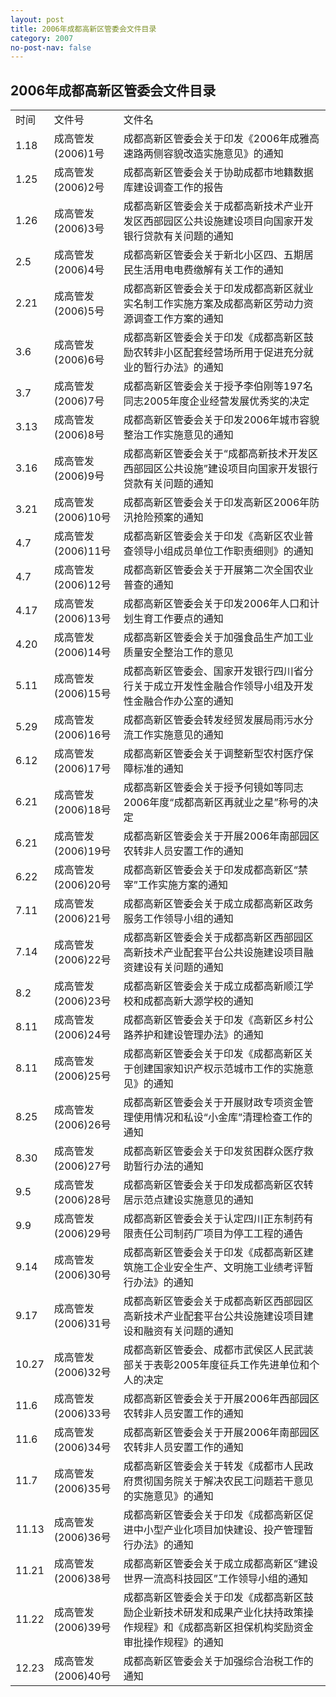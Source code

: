 ```yaml
---
layout: post
title: 2006年成都高新区管委会文件目录
category: 2007
no-post-nav: false
---
```


## 2006年成都高新区管委会文件目录

<table>
   <tr>
      <td>时间</td>
      <td>文件号</td>
      <td>文件名</td>
   </tr>
   <tr>
      <td>1.18</td>
      <td>成高管发(2006)1号</td>
      <td>成都高新区管委会关于印发《2006年成雅高速路两侧容貌改造实施意见》的通知</td>
   </tr>
   <tr>
      <td>1.25</td>
      <td>成高管发(2006)2号</td>
      <td>成都高新区管委会关于协助成都市地籍数据库建设调查工作的报告</td>
   </tr>
   <tr>
      <td>1.26</td>
      <td>成高管发(2006)3号</td>
      <td>成都高新区管委会关于成都高新技术产业开发区西部园区公共设施建设项目向国家开发银行贷款有关问题的通知</td>
   </tr>
   <tr>
      <td>2.5</td>
      <td>成高管发(2006)4号</td>
      <td>成都高新区管委会关于新北小区四、五期居民生活用电电费缴解有关工作的通知</td>
   </tr>
   <tr>
      <td>2.21</td>
      <td>成高管发(2006)5号</td>
      <td>成都高新区管委会关于印发成都高新区就业实名制工作实施方案及成都高新区劳动力资源调查工作方案的通知</td>
   </tr>
   <tr>
      <td>3.6</td>
      <td>成高管发(2006)6号</td>
      <td>成都高新区管委会关于印发《成都高新区鼓励农转非小区配套经营场所用于促进充分就业的暂行办法》的通知</td>
   </tr>
   <tr>
      <td>3.7</td>
      <td>成高管发(2006)7号</td>
      <td>成都高新区管委会关于授予李伯刚等197名同志2005年度企业经营发展优秀奖的决定</td>
   </tr>
   <tr>
      <td>3.13</td>
      <td>成高管发(2006)8号</td>
      <td>成都高新区管委会关于印发2006年城市容貌整治工作实施意见的通知</td>
   </tr>
   <tr>
      <td>3.16</td>
      <td>成高管发(2006)9号</td>
      <td>成都高新区管委会关于“成都高新技术开发区西部园区公共设施”建设项目向国家开发银行贷款有关问题的通知</td>
   </tr>
   <tr>
      <td>3.21</td>
      <td>成高管发(2006)10号</td>
      <td>成都高新区管委会关于印发高新区2006年防汛抢险预案的通知</td>
   </tr>
   <tr>
      <td>4.7</td>
      <td>成高管发(2006)11号</td>
      <td>成都高新区管委会关于印发《高新区农业普查领导小组成员单位工作职责细则》的通知</td>
   </tr>
   <tr>
      <td>4.7</td>
      <td>成高管发(2006)12号</td>
      <td>成都高新区管委会关于开展第二次全国农业普查的通知</td>
   </tr>
   <tr>
      <td>4.17</td>
      <td>成高管发(2006)13号</td>
      <td>成都高新区管委会关于印发2006年人口和计划生育工作要点的通知</td>
   </tr>
   <tr>
      <td>4.20</td>
      <td>成高管发(2006)14号</td>
      <td>成都高新区管委会关于加强食品生产加工业质量安全整治工作的意见</td>
   </tr>
   <tr>
      <td>5.11</td>
      <td>成高管发(2006)15号</td>
      <td>成都高新区管委会、国家开发银行四川省分行关于成立开发性金融合作领导小组及开发性金融合作办公室的通知</td>
   </tr>
   <tr>
      <td>5.29</td>
      <td>成高管发(2006)16号</td>
      <td>成都高新区管委会转发经贸发展局雨污水分流工作实施意见的通知</td>
   </tr>
   <tr>
      <td>6.12</td>
      <td>成高管发(2006)17号</td>
      <td>成都高新区管委会关于调整新型农村医疗保障标准的通知</td>
   </tr>
   <tr>
      <td>6.21</td>
      <td>成高管发(2006)18号</td>
      <td>成都高新区管委会关于授予何镜如等同志2006年度“成都高新区再就业之星”称号的决定</td>
   </tr>
   <tr>
      <td>6.21</td>
      <td>成高管发(2006)19号</td>
      <td>成都高新区管委会关于开展2006年南部园区农转非人员安置工作的通知</td>
   </tr>
   <tr>
      <td>6.22</td>
      <td>成高管发(2006)20号</td>
      <td>成都高新区管委会关于印发成都高新区“禁宰”工作实施方案的通知</td>
   </tr>
   <tr>
      <td>7.11</td>
      <td>成高管发(2006)21号</td>
      <td>成都高新区管委会关于成立成都高新区政务服务工作领导小组的通知</td>
   </tr>
   <tr>
      <td>7.14</td>
      <td>成高管发(2006)22号</td>
      <td>成都高新区管委会关于成都高新区西部园区高新技术产业配套平台公共设施建设项目融资建设有关问题的通知</td>
   </tr>
   <tr>
      <td>8.2</td>
      <td>成高管发(2006)23号</td>
      <td>成都高新区管委会关于成立成都高新顺江学校和成都高新大源学校的通知</td>
   </tr>
   <tr>
      <td>8.11</td>
      <td>成高管发(2006)24号</td>
      <td>成都高新区管委会关于印发《高新区乡村公路养护和建设管理办法》的通知</td>
   </tr>
   <tr>
      <td>8.11</td>
      <td>成高管发(2006)25号</td>
      <td>成都高新区管委会关于印发《成都高新区关于创建国家知识产权示范城市工作的实施意见》的通知</td>
   </tr>
   <tr>
      <td>8.25</td>
      <td>成高管发(2006)26号</td>
      <td>成都高新区管委会关于开展财政专项资金管理使用情况和私设“小金库”清理检查工作的通知</td>
   </tr>
   <tr>
      <td>8.30</td>
      <td>成高管发(2006)27号</td>
      <td>成都高新区管委会关于印发贫困群众医疗救助暂行办法的通知</td>
   </tr>
   <tr>
      <td>9.5</td>
      <td>成高管发(2006)28号</td>
      <td>成都高新区管委会关于印发成都高新区农转居示范点建设实施意见的通知</td>
   </tr>
   <tr>
      <td>9.9</td>
      <td>成高管发(2006)29号</td>
      <td>成都高新区管委会关于认定四川正东制药有限责任公司制药厂项目为停工工程的通告</td>
   </tr>
   <tr>
      <td>9.14</td>
      <td>成高管发(2006)30号</td>
      <td>成都高新区管委会关于印发《成都高新区建筑施工企业安全生产、文明施工业绩考评暂行办法》的通知</td>
   </tr>
   <tr>
      <td>9.17</td>
      <td>成高管发(2006)31号</td>
      <td>成都高新区管委会关于成都高新区西部园区高新技术产业配套平台公共设施建设项目建设和融资有关问题的通知</td>
   </tr>
   <tr>
      <td>10.27</td>
      <td>成高管发(2006)32号</td>
      <td>成都高新区管委会、成都市武侯区人民武装部关于表彰2005年度征兵工作先进单位和个人的决定</td>
   </tr>
   <tr>
      <td>11.6</td>
      <td>成高管发(2006)33号</td>
      <td>成都高新区管委会关于开展2006年西部园区农转非人员安置工作的通知</td>
   </tr>
   <tr>
      <td>11.6</td>
      <td>成高管发(2006)34号</td>
      <td>成都高新区管委会关于开展2006年南部园区农转非人员安置工作的通知</td>
   </tr>
   <tr>
      <td>11.7</td>
      <td>成高管发(2006)35号</td>
      <td>成都高新区管委会关于转发《成都市人民政府贯彻国务院关于解决农民工问题若干意见的实施意见》的通知</td>
   </tr>
   <tr>
      <td>11.13</td>
      <td>成高管发(2006)36号</td>
      <td>成都高新区管委会关于印发《成都高新区促进中小型产业化项目加快建设、投产管理暂行办法》的通知</td>
   </tr>
   <tr>
      <td>11.21</td>
      <td>成高管发(2006)38号</td>
      <td>成都高新区管委会关于成立成都高新区“建设世界一流高科技园区”工作领导小组的通知</td>
   </tr>
   <tr>
      <td>11.22</td>
      <td>成高管发(2006)39号</td>
      <td>成都高新区管委会关于印发《成都高新区鼓励企业新技术研发和成果产业化扶持政策操作规程》和《成都高新区担保机构奖励资金审批操作规程》的通知</td>
   </tr>
   <tr>
      <td>12.23</td>
      <td>成高管发(2006)40号</td>
      <td>成都高新区管委会关于加强综合治税工作的通知</td>
   </tr>
</table>